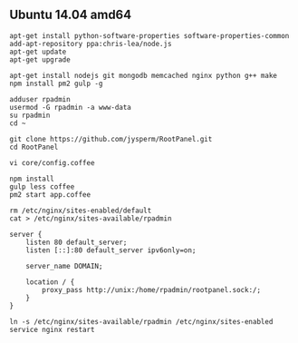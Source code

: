 ## Ubuntu 14.04 amd64

    apt-get install python-software-properties software-properties-common
    add-apt-repository ppa:chris-lea/node.js
    apt-get update
    apt-get upgrade
    
    apt-get install nodejs git mongodb memcached nginx python g++ make
    npm install pm2 gulp -g

    adduser rpadmin
    usermod -G rpadmin -a www-data
    su rpadmin
    cd ~

    git clone https://github.com/jysperm/RootPanel.git
    cd RootPanel

    vi core/config.coffee

    npm install
    gulp less coffee
    pm2 start app.coffee

    rm /etc/nginx/sites-enabled/default
    cat > /etc/nginx/sites-available/rpadmin

    server {
        listen 80 default_server;
        listen [::]:80 default_server ipv6only=on;

        server_name DOMAIN;

        location / {
            proxy_pass http://unix:/home/rpadmin/rootpanel.sock:/;
        }
    }

    ln -s /etc/nginx/sites-available/rpadmin /etc/nginx/sites-enabled
    service nginx restart

